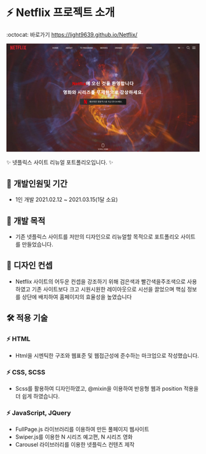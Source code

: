 # :zap: Netflix 프로젝트 소개
:octocat: 바로가기 https://light9639.github.io/Netflix/

![화면 캡처 2022-08-22](https://raw.githubusercontent.com/light9639/Netflix/main/img/light9639.github.io_Netflix_.png)

:sparkles: 넷플릭스 사이트 리뉴얼 포트폴리오입니다. :sparkles:

## :calendar: 개발인원및 기간
- 1인 개발 2021.02.12 ~ 2021.03.15(1달 소요)
## :dart: 개발 목적
- 기존 넷플릭스 사이트를 저만의 디자인으로 리뉴얼할 목적으로 포트폴리오 사이트를 만들었습니다.
## :flower_playing_cards: 디자인 컨셉
- Netflix 사이트의 어두운 컨셉을 강조하기 위해 검은색과 빨간색을주조색으로 사용하였고 기존 사이트보다 크고 시원시원한 레이아웃으로 시선을 끌었으며 핵심 정보를 상단에 배치하여 홈페이지의 효율성을 높였습니다
## :hammer_and_wrench: 적용 기술
### :zap: HTML
- Html을 시멘틱한 구조와 웹표준 및 웹접근성에 준수하는 마크업으로 작성했습니다.

### :zap: CSS, SCSS
- Scss를 활용하여 디자인하였고, @mixin을 이용하여 반응형 웹과 position 적용을 더 쉽게 하였습니다.

### :zap: JavaScript, JQuery
- FullPage.js 라이브러리를 이용하여 만든 풀페이지 웹사이트
- Swiper.js를 이용한 N 시리즈 예고편, N 시리즈 영화
- Carousel 라이브러리를 이용한 넷플릭스 컨텐츠 제작